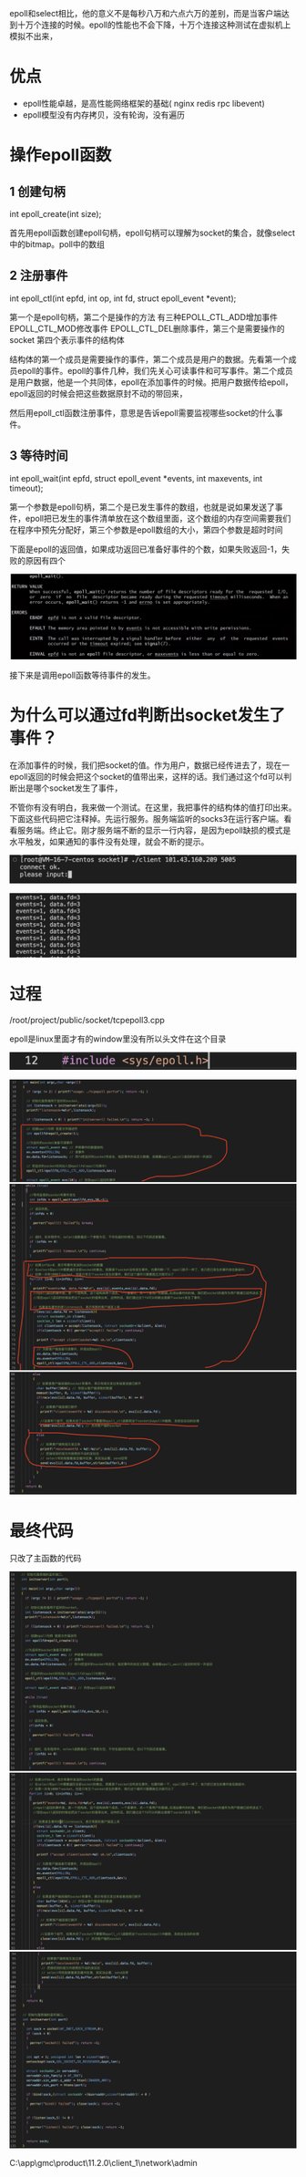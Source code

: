 epoll和select相比，他的意义不是每秒八万和六点六万的差别，而是当客户端达到十万个连接的时候。epoll的性能也不会下降，十万个连接这种测试在虚拟机上模拟不出来，

优点
===

- epoll性能卓越，是高性能网络框架的基础( nginx redis rpc libevent)
- epoll模型没有内存拷贝，没有轮询，没有遍历

操作epoll函数
===

1 创建句柄
---

int epoll_create(int size);

首先用epoll函数创建epoll句柄，epoll句柄可以理解为socket的集合，就像select中的bitmap。poll中的数组

2 注册事件
---

int epoll_ctl(int epfd, int op, int fd, struct epoll_event *event);

第一个是epoll句柄，第二个是操作的方法 有三种EPOLL_CTL_ADD增加事件 EPOLL_CTL_MOD修改事件 EPOLL_CTL_DEL删除事件，第三个是需要操作的socket 第四个表示事件的结构体

结构体的第一个成员是需要操作的事件，第二个成员是用户的数据。先看第一个成员epoll的事件。epoll的事件几种，我们先关心可读事件和可写事件。第二个成员是用户数据，他是一个共同体，epoll在添加事件的时候。把用户数据传给epoll，epoll返回的时候会把这些数据原封不动的带回来，

然后用epoll_ctl函数注册事件，意思是告诉epoll需要监视哪些socket的什么事件。

3 等待时间
---

int epoll_wait(int epfd, struct epoll_event *events, int maxevents, int timeout);

第一个参数是epoll句柄，第二个是已发生事件的数组，也就是说如果发送了事件，epoll把已发生的事件清单放在这个数组里面，这个数组的内存空间需要我们在程序中预先分配好，第三个参数是epoll数组的大小，第四个参数是超时时间

下面是epoll的返回值，如果成功返回已准备好事件的个数，如果失败返回-1，失败的原因有四个

![38029EE58E91849ED87608815D1307A6](images/38029EE58E91849ED87608815D1307A6.png)

接下来是调用epoll函数等待事件的发生。

为什么可以通过fd判断出socket发生了事件？
===

在添加事件的时候，我们把socket的值。作为用户，数据已经传进去了，现在一epoll返回的时候会把这个socket的值带出来，这样的话。我们通过这个fd可以判断出是哪个socket发生了事件，

不管你有没有明白，我来做一个测试。在这里，我把事件的结构体的值打印出来。下面这些代码把它注释掉。先运行服务。服务端监听的socks3在运行客户端。看看服务端。终止它。刚才服务端不断的显示一行内容，是因为epoll缺损的模式是水平触发，如果通知的事件没有处理，就会不断的提示。

![image-20230504173601207](images/image-20230504173601207.png)

![image-20230504173630918](images/image-20230504173630918.png)

过程
===

/root/project/public/socket/tcpepoll3.cpp

epoll是linux里面才有的window里没有所以头文件在这个目录

![image-20230504155850470](images/image-20230504155850470.png)

![image-20230504185156296](images/image-20230504185156296.png)![image-20230504185337207](images/image-20230504185337207.png)![image-20230504185435277](images/image-20230504185435277.png)

最终代码
===

只改了主函数的代码

![image-20230504184647294](images/image-20230504184647294.png)![image-20230504184905314](images/image-20230504184905314.png)![image-20230504185000385](images/image-20230504185000385.png)

C:\app\gmc\product\11.2.0\client_1\network\admin